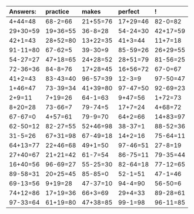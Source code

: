 | Answers: | practice | makes | perfect | ! |
| :--- | :--- | :--- | :--- | :--- |
| 4+44=48 | 68-2=66 | 21+55=76 | 17+29=46 | 82-0=82 | 
| 29+30=59 | 19+36=55 | 36-8=28 | 54-24=30 | 42+17=59 | 
| 42+1=43 | 28+52=80 | 13+22=35 | 41+3=44 | 11+7=18 | 
| 91-11=80 | 67-62=5 | 39-30=9 | 85-59=26 | 26+29=55 | 
| 54-27=27 | 47+18=65 | 24+28=52 | 28+51=79 | 81-56=25 | 
| 72-36=36 | 84-8=76 | 17+28=45 | 16+56=72 | 67-0=67 | 
| 41+2=43 | 83-43=40 | 96-57=39 | 12-3=9 | 97-50=47 | 
| 1+46=47 | 73-39=34 | 41+39=80 | 97-47=50 | 92-69=23 | 
| 2+9=11 | 7+19=26 | 64-1=63 | 9+47=56 | 1+72=73 | 
| 8+20=28 | 73-66=7 | 79-74=5 | 17+7=24 | 4+68=72 | 
| 67-67=0 | 4+57=61 | 79-9=70 | 64+2=66 | 14+83=97 | 
| 62-50=12 | 82-27=55 | 52+46=98 | 38-37=1 | 88-52=36 | 
| 31-5=26 | 67+31=98 | 67-49=18 | 14+2=16 | 75-64=11 | 
| 64+13=77 | 22+46=68 | 49+1=50 | 97-46=51 | 27-8=19 | 
| 27+40=67 | 21+21=42 | 61-7=54 | 86-75=11 | 79-35=44 | 
| 16+40=56 | 96-69=27 | 55-25=30 | 82-64=18 | 77-12=65 | 
| 89-58=31 | 20+25=45 | 85-85=0 | 52-1=51 | 47-1=46 | 
| 69-13=56 | 9+19=28 | 47-37=10 | 94-4=90 | 56-50=6 | 
| 74+12=86 | 17+19=36 | 66+3=69 | 29+4=33 | 89-28=61 | 
| 97-33=64 | 61+19=80 | 47+38=85 | 99-1=98 | 96-11=85 | 
